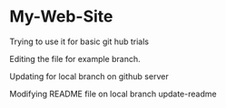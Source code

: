 # My-Web-Site

Trying to use it for basic git hub trials

Editing the file for example branch.

Updating for local branch on github server

Modifying README file on local branch update-readme